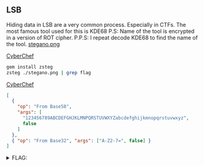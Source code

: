 ## LSB

Hiding data in LSB are a very common process. Especially in CTFs.
The most famous tool used for this is KDE68
P.S: Name of the tool is encrypted in a version of ROT cipher.
P.P.S: I repeat decode KDE68 to find the name of the tool. [stegano.png](./stegano.png ":ignore")

[CyberChef](<https://gchq.github.io/CyberChef/#recipe=ROT47(15)&input=S0RFNjg>)

```bash
gem install zsteg
zsteg ./stegano.png | grep flag
```

[CyberChef](https://gchq.github.io/CyberChef/)
```json
[
  {
    "op": "From Base58",
    "args": [
      "123456789ABCDEFGHJKLMNPQRSTUVWXYZabcdefghijkmnopqrstuvwxyz",
      false
    ]
  },
  { "op": "From Base32", "args": ["A-Z2-7=", false] }
]
```

<details><summary>FLAG:</summary>

```
tryhackme{lsb_4r3_l1t!!}
```

</details>
